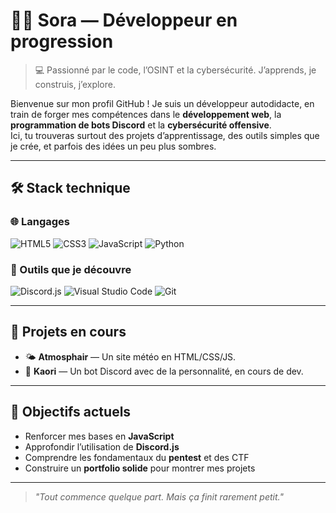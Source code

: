 # 👨‍💻 Sora — Développeur en progression

> 💻 Passionné par le code, l’OSINT et la cybersécurité. J’apprends, je construis, j’explore.

Bienvenue sur mon profil GitHub ! Je suis un développeur autodidacte, en train de forger mes compétences dans le **développement web**, la **programmation de bots Discord** et la **cybersécurité offensive**.  
Ici, tu trouveras surtout des projets d’apprentissage, des outils simples que je crée, et parfois des idées un peu plus sombres.

---

## 🛠️ Stack technique

### 🌐 Langages
![HTML5](https://img.shields.io/badge/HTML5-E34F26?style=for-the-badge&logo=html5&logoColor=white)
![CSS3](https://img.shields.io/badge/CSS3-1572B6?style=for-the-badge&logo=css3&logoColor=white)
![JavaScript](https://img.shields.io/badge/JavaScript-F7DF1E?style=for-the-badge&logo=javascript&logoColor=black)
![Python](https://img.shields.io/badge/Python-3776AB?style=for-the-badge&logo=python&logoColor=white)

### 🧰 Outils que je découvre
![Discord.js](https://img.shields.io/badge/Discord.js-5865F2?style=for-the-badge&logo=discord&logoColor=white)
![Visual Studio Code](https://img.shields.io/badge/VSCode-007ACC?style=for-the-badge&logo=visual-studio-code&logoColor=white)
![Git](https://img.shields.io/badge/Git-F05032?style=for-the-badge&logo=git&logoColor=white)

---

## 🧪 Projets en cours

- 🌤️ **Atmosphair** — Un site météo en HTML/CSS/JS.
- 🤖 **Kaori** — Un bot Discord avec de la personnalité, en cours de dev.

---

## 🎯 Objectifs actuels

- Renforcer mes bases en **JavaScript**
- Approfondir l’utilisation de **Discord.js**
- Comprendre les fondamentaux du **pentest** et des CTF
- Construire un **portfolio solide** pour montrer mes projets

---

> *"Tout commence quelque part. Mais ça finit rarement petit."*
